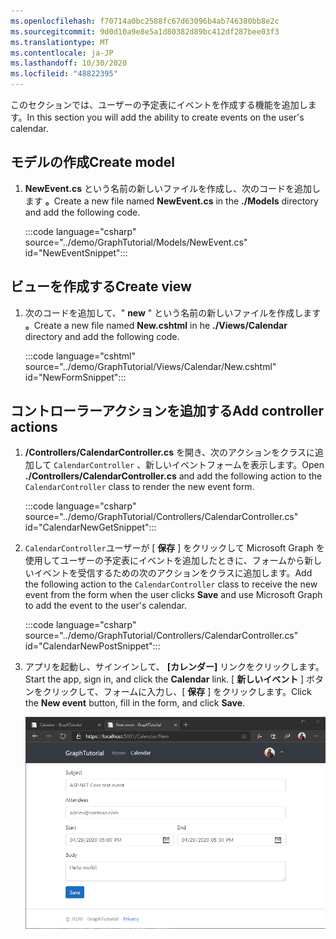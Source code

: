 ```yaml
---
ms.openlocfilehash: f70714a0bc2588fc67d63096b4ab746380bb8e2c
ms.sourcegitcommit: 9d0d10a9e8e5a1d80382d89bc412df287bee03f3
ms.translationtype: MT
ms.contentlocale: ja-JP
ms.lasthandoff: 10/30/2020
ms.locfileid: "48822395"
---
```

<!-- markdownlint-disable MD002 MD041 -->

<span data-ttu-id="e65f1-101">このセクションでは、ユーザーの予定表にイベントを作成する機能を追加します。</span><span class="sxs-lookup"><span data-stu-id="e65f1-101">In this section you will add the ability to create events on the user's calendar.</span></span>

## <a name="create-model"></a><span data-ttu-id="e65f1-102">モデルの作成</span><span class="sxs-lookup"><span data-stu-id="e65f1-102">Create model</span></span>

1. <span data-ttu-id="e65f1-103">**NewEvent.cs** という名前の新しいファイルを作成し、次のコードを追加します **。**</span><span class="sxs-lookup"><span data-stu-id="e65f1-103">Create a new file named **NewEvent.cs** in the **./Models** directory and add the following code.</span></span>

    :::code language="csharp" source="../demo/GraphTutorial/Models/NewEvent.cs" id="NewEventSnippet":::

## <a name="create-view"></a><span data-ttu-id="e65f1-104">ビューを作成する</span><span class="sxs-lookup"><span data-stu-id="e65f1-104">Create view</span></span>

1. <span data-ttu-id="e65f1-105">次のコードを追加して、" **new** " という名前の新しいファイルを作成します **。**</span><span class="sxs-lookup"><span data-stu-id="e65f1-105">Create a new file named **New.cshtml** in he **./Views/Calendar** directory and add the following code.</span></span>

    :::code language="cshtml" source="../demo/GraphTutorial/Views/Calendar/New.cshtml" id="NewFormSnippet":::

## <a name="add-controller-actions"></a><span data-ttu-id="e65f1-106">コントローラーアクションを追加する</span><span class="sxs-lookup"><span data-stu-id="e65f1-106">Add controller actions</span></span>

1. <span data-ttu-id="e65f1-107">**/Controllers/CalendarController.cs** を開き、次のアクションをクラスに追加して `CalendarController` 、新しいイベントフォームを表示します。</span><span class="sxs-lookup"><span data-stu-id="e65f1-107">Open **./Controllers/CalendarController.cs** and add the following action to the `CalendarController` class to render the new event form.</span></span>

    :::code language="csharp" source="../demo/GraphTutorial/Controllers/CalendarController.cs" id="CalendarNewGetSnippet":::

1. <span data-ttu-id="e65f1-108">`CalendarController`ユーザーが [ **保存** ] をクリックして Microsoft Graph を使用してユーザーの予定表にイベントを追加したときに、フォームから新しいイベントを受信するための次のアクションをクラスに追加します。</span><span class="sxs-lookup"><span data-stu-id="e65f1-108">Add the following action to the `CalendarController` class to receive the new event from the form when the user clicks **Save** and use Microsoft Graph to add the event to the user's calendar.</span></span>

    :::code language="csharp" source="../demo/GraphTutorial/Controllers/CalendarController.cs" id="CalendarNewPostSnippet":::

1. <span data-ttu-id="e65f1-109">アプリを起動し、サインインして、 **[カレンダー]** リンクをクリックします。</span><span class="sxs-lookup"><span data-stu-id="e65f1-109">Start the app, sign in, and click the **Calendar** link.</span></span> <span data-ttu-id="e65f1-110">[ **新しいイベント** ] ボタンをクリックして、フォームに入力し、[ **保存** ] をクリックします。</span><span class="sxs-lookup"><span data-stu-id="e65f1-110">Click the **New event** button, fill in the form, and click **Save**.</span></span>

    ![新しいイベントフォームのスクリーンショット](./images/create-event-01.png)
